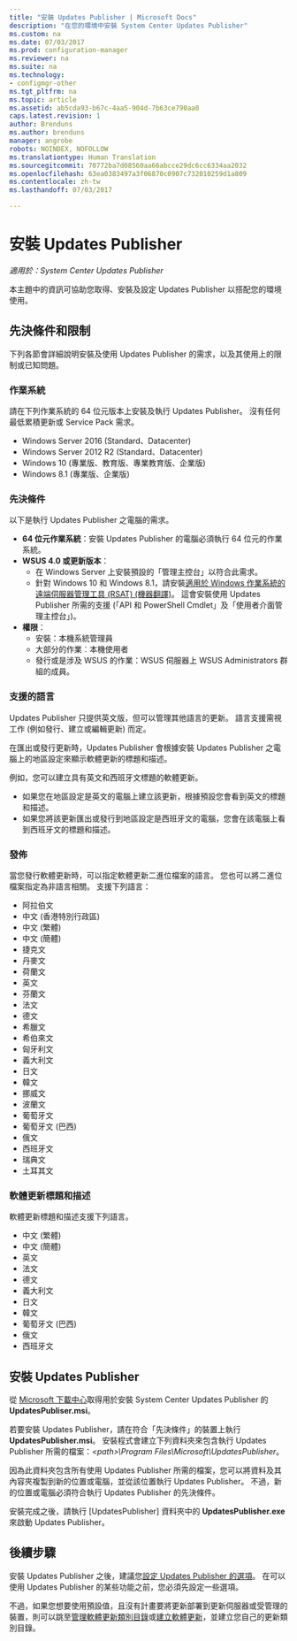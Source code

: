 ```yaml
---
title: "安裝 Updates Publisher | Microsoft Docs"
description: "在您的環境中安裝 System Center Updates Publisher"
ms.custom: na
ms.date: 07/03/2017
ms.prod: configuration-manager
ms.reviewer: na
ms.suite: na
ms.technology:
- configmgr-other
ms.tgt_pltfrm: na
ms.topic: article
ms.assetid: ab5cda93-b67c-4aa5-904d-7b63ce790aa0
caps.latest.revision: 1
author: Brenduns
ms.author: brenduns
manager: angrobe
robots: NOINDEX, NOFOLLOW
ms.translationtype: Human Translation
ms.sourcegitcommit: 70772ba7d08560aa66abcce29dc6cc6334aa2032
ms.openlocfilehash: 63ea0383497a3f06870c0907c732010259d1a809
ms.contentlocale: zh-tw
ms.lasthandoff: 07/03/2017

---
```

# <a name="install-updates-publisher"></a>安裝 Updates Publisher

*適用於：System Center Updates Publisher*

本主題中的資訊可協助您取得、安裝及設定 Updates Publisher 以搭配您的環境使用。


## <a name="prerequisites-and-limitations"></a>先決條件和限制
下列各節會詳細說明安裝及使用 Updates Publisher 的需求，以及其使用上的限制或已知問題。

### <a name="operating-systems"></a>作業系統
請在下列作業系統的 64 位元版本上安裝及執行 Updates Publisher。 沒有任何最低累積更新或 Service Pack 需求。

-   Windows Server 2016 (Standard、Datacenter)
-   Windows Server 2012 R2 (Standard、Datacenter)
-   Windows 10 (專業版、教育版、專業教育版、企業版)
-   Windows 8.1 (專業版、企業版)

### <a name="prerequisites"></a>先決條件
以下是執行 Updates Publisher 之電腦的需求。

-   **64 位元作業系統**：安裝 Updates Publisher 的電腦必須執行 64 位元的作業系統。
-   **WSUS 4.0 或更新版本**：
    -   在 Windows Server 上安裝預設的「管理主控台」以符合此需求。
    -   針對 Windows 10 和 Windows 8.1，請安裝[適用於 Windows 作業系統的遠端伺服器管理工具 (RSAT) (機器翻譯)](https://support.microsoft.com/help/2693643/remote-server-administration-tools-rsat-for-windows-operating-systems)。 這會安裝使用 Updates Publisher 所需的支援 (「API 和 PowerShell Cmdlet」及「使用者介面管理主控台」)。
-   **權限**：
    -   安裝：本機系統管理員
    -   大部分的作業︰本機使用者
    -   發行或是涉及 WSUS 的作業：WSUS 伺服器上 WSUS Administrators 群組的成員。

### <a name="supported-languages"></a>支援的語言
Updates Publisher 只提供英文版，但可以管理其他語言的更新。 語言支援需視工作 (例如發行、建立或編輯更新) 而定。

在匯出或發行更新時，Updates Publisher 會根據安裝 Updates Publisher 之電腦上的地區設定來顯示軟體更新的標題和描述。

例如，您可以建立具有英文和西班牙文標題的軟體更新。

-   如果您在地區設定是英文的電腦上建立該更新，根據預設您會看到英文的標題和描述。
-   如果您將該更新匯出或發行到地區設定是西班牙文的電腦，您會在該電腦上看到西班牙文的標題和描述。

### <a name="publishing"></a>發佈
當您發行軟體更新時，可以指定軟體更新二進位檔案的語言。 您也可以將二進位檔案指定為非語言相關。 支援下列語言：

-   阿拉伯文
-   中文 (香港特別行政區)
-   中文 (繁體)
-   中文 (簡體)
-   捷克文
-   丹麥文
-   荷蘭文
-   英文
-   芬蘭文
-   法文
-   德文
-   希臘文
-   希伯來文
-   匈牙利文
-   義大利文
-   日文
-   韓文
-   挪威文
-   波蘭文
-   葡萄牙文
-   葡萄牙文 (巴西)
-   俄文
-   西班牙文
-   瑞典文
-   土耳其文

### <a name="software-update-titles-and-descriptions"></a>軟體更新標題和描述
軟體更新標題和描述支援下列語言。

-   中文 (繁體)
-   中文 (簡體)
-   英文
-   法文
-   德文
-   義大利文
-   日文
-   韓文
-   葡萄牙文 (巴西)
-   俄文
-   西班牙文



## <a name="install-updates-publisher"></a>安裝 Updates Publisher
從 [Microsoft 下載中心](https://go.microsoft.com/fwlink/?linkid=847967)取得用於安裝 System Center Updates Publisher 的 **UpdatesPubliser.msi**。

若要安裝 Updates Publisher，請在符合「先決條件」的裝置上執行 **UpdatesPublisher.msi**。 安裝程式會建立下列資料夾來包含執行 Updates Publisher 所需的檔案：*&lt;path&gt;\Program Files\Microsoft\UpdatesPublisher*。

因為此資料夾包含所有使用 Updates Publisher 所需的檔案，您可以將資料及其內容夾複製到新的位置或電腦，並從該位置執行 Updates Publisher。 不過，新的位置或電腦必須符合執行 Updates Publisher 的先決條件。

安裝完成之後，請執行 [UpdatesPublisher] 資料夾中的 **UpdatesPublisher.exe** 來啟動 Updates Publisher。

## <a name="next-steps"></a>後續步驟
 安裝 Updates Publisher 之後，建議您[設定 Updates Publisher 的選項](updates-publisher-options.md)。 在可以使用 Updates Publisher 的某些功能之前，您必須先設定一些選項。

 不過，如果您想要使用預設值，且沒有計畫要將更新部署到更新伺服器或受管理的裝置，則可以跳至[管理軟體更新類別目錄](updates-publisher-catalogs.md)或[建立軟體更新](create-updates-with-updates-publisher.md)，並建立您自己的更新類別目錄。

